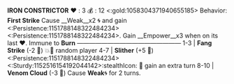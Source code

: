 **__IRON CONSTRICTOR__**
:heart: : 3
:moneybag: : 12 <:gold:1058304371940655185>
Behavior: **First Strike** Cause __Weak__x2 🌀 and gain <:Persistence:1151788148322484234><:Persistence:1151788148322484234>. Gain __Empower__x3 when on its last :heart:. Immune to __Burn__
—————————————————
1-3   | **Fang Strike** (-2 :game_die:) :boom::dart: random player
4-7   | **Slither** (+5 :game_die:) <:Persistence:1151788148322484234><:Sturdy:1152516154192044142>:stealthIcon: 🔀 gain an extra turn
8-10 | **Venom Cloud** (-3 :game_die:) Cause __Weak__🌀 for 2 turns.
